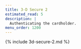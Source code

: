 ```yaml
---
title: 3-D Secure 2
estimated_read: 5
description: |
  Authenticating the cardholder.
menu_order: 1200
---
```


{% include 3d-secure-2.md %}
